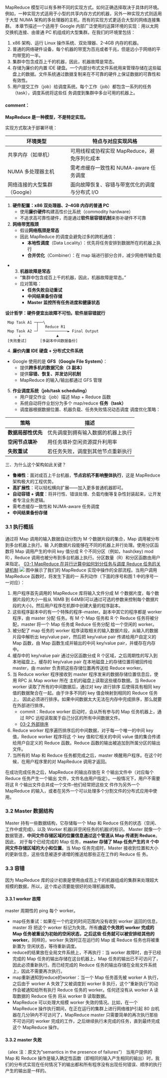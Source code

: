MapReduce 模型可以有多种不同的实现方式。如何正确选择取决于具体的环境。
	例如，一种实现方式适用于小型的共享内存方式的机器，另外一种实现方式则适用于大型 NUMA 架构的多处理器的主机，而有的实现方式更适合大型的网络连接集群。 本章节描述一个适用于 Google 内部广泛使用的运算环境的实现：用以太网交换机连接、由普通 PC 机组成的大型集群。在我们的环境里包括： 
1. x86 架构、运行 Linux 操作系统、双处理器、2-4GB 内存的机器。 
2. 普通的网络硬件设备，每个机器的带宽为百兆或者千兆，但是远小于网络的平均带宽的一半。 
3. 集群中包含成百上千的机器，因此，机器故障是常态。
4. 存储为廉价的内置 IDE 硬盘。一个内部分布式文件系统用来管理存储在这些磁盘上的数据。文件系统通过数据复制来在不可靠的硬件上保证数据的可靠性和有效性。
5. 用户提交工作（job）给调度系统。每个工作（job）都包含一系列的任务（task），调度系统将这些任 务调度到集群中多台可用的机器上。
#### comment：
**MapReduce 是一种模型，不是特定实现。**

实现方式取决于部署环境：

| 环境类型              | 特点与对应实现风格                   |
| ----------------- | --------------------------- |
| 共享内存（如单机）         | 可用线程或协程实现 MapReduce，避免序列化成本 |
| NUMA 多处理器主机       | 需考虑缓存一致性和 NUMA-aware 任务调度   |
| 网络连接的大型集群（Google） | 面向故障恢复、容错与带宽优化的调度与分布式 I/O   |

 1. **硬件配置：x86 双处理器、2–4GB 内存的普通 PC**
	- 使用**廉价硬件**构建高性价比系统（commodity hardware）
	- 不追求高可靠性硬件，而是通过**软件层容错机制**来弥补硬件不可靠
2. **网络带宽瓶颈**
	- 假设**网络瓶颈是常态**
	- 因此 MapReduce 的调度会避免过多的跨机通信：
		- **本地性调度**（Data Locality）：优先将任务安排到数据所在的机器上执行
		- **合并优化**（Combiner）：在 map 端进行部分合并，减少网络传输负载
- 3. **机器故障是常态**
	- “集群中包含成百上千的机器，因此，机器故障是常态。”
	- 应对策略：
		- **任务失败自动重试**
		- **中间结果备份存储**
		- **Master 监控所有任务进度和健康状态**

**设计哲学：硬件便宜出故障不可怕，软件层容错就行**
```
 Map Task A1 ─┬──\
              │   Reduce R1
 Map Task A2 ─┘   ──────────► Final Output
      ↓                ▲
 [失败重试]      [多副本中间数据备份]
```

4. **廉价内置 IDE 硬盘 + 分布式文件系统**
- Google 使用的是 **GFS（Google File System）**：
	- 提供**跨多机的数据冗余（3 副本）**
	- 提供**容错、恢复、并发访问机制**
	- MapReduce 的输入/输出都通过 GFS 管理
5. **作业调度系统（job/task scheduling）**
	- 用户提交作业（job）描述 Map + Reduce 函数
	- 系统自动将作业划分为多个 map/reduce **任务（task）**
	- 调度器根据数据位置、机器负载、任务失败情况动态调度
调度优化策略：

|策略|描述|
|---|---|
|**数据局部性优先**|优先调度到拥有输入数据的机器上执行|
|**空闲节点填补**|用任务填补空闲资源提升利用率|
|**失败重试**|若任务失败，调度到其他节点重新执行|
三、为什么这个架构如此关键？
- **鲁棒性**：面对成百上千台机器，**节点宕机不影响整体执行**，这是 MapReduce 架构极大的工程优势。
- **高扩展性**：可以轻松横向扩展——加入更多普通机器即可。
- **自动容错 + 调度**：将并行性、错误处理、负载均衡等复杂性封装起来，让开发者专注业务逻辑。
- 需考虑缓存一致性和 NUMA-aware 任务调度
- **中间结果备份存储**
### 3.1 执行概括
通过将 Map 调用的输入数据自动分割为 M 个数据片段的集合，Map 调用被分布到多台机器上执行。输 入的数据片段能够在不同的机器上并行处理。使用分区函数将 Map 调用产生的中间 key 值分成 R 个不同分区（例如，hash(key) mod R），Reduce 调用也被分布到多台机器上执行。分区数量（R）和分区函数由用户来指定。
[03-1 MapReduce 在并行计算中如何划分任务与调度 Reduce 任务的关键机制](03-1%20MapReduce%20在并行计算中如何划分任务与调度%20Reduce%20任务的关键机制.md)
![](Pasted%20image%2020250615213936.png)
图中展示了我们的 MapReduce 实现中操作的全部流程。当用户调用 MapReduce 函数时，将发生下面的一 系列动作（下面的序号和图 1 中的序号一一对应）：
1. 用户程序首先调用的 MapReduce 库将输入文件分成 M 个数据片度，每个数据片段的大小一般从 16MB 到 64MB(可以通过可选的参数来控制每个数据片段的大小)。然后用户程序在机群中创建大量的程序副本。
2. 这些程序副本中的有一个特殊的程序–master。副本中其它的程序都是 worker 程序，由 master 分配 任务。有 M 个 Map 任务和 R 个 Reduce 任务将被分配，master 将一个 Map 任务或 Reduce 任务分配 给一个空闲的 worker。 
3. 被分配了 map 任务的 worker 程序读取相关的输入数据片段，从输入的数据片段中解析出 key/value pair，然后把 key/value pair 传递给用户自定义的 Map 函数，由 Map 函数生成并输出的中间 key/value pair，并缓存在内存中。 
4. 缓存中的 key/value pair 通过分区函数分成 R 个区域，之后周期性的写入到本地磁盘上。缓存的 key/value pair 在本地磁盘上的存储位置将被回传给 master，由 master 负责把这些存储位置再传送给 Reduce worker。
5. 当 Reduce worker 程序接收到 master 程序发来的数据存储位置信息后，使用 RPC 从 Map worker 所在 主机的磁盘上读取这些缓存数据。当 Reduce worker 读取了所有的中间数据后，通过对 key 进行排序 后使得具有相同 key 值的数据聚合在一起。由于许多不同的 key 值会映射到相同的 Reduce 任务上， 因此必须进行排序。如果中间数据太大无法在内存中完成排序，那么就要在外部进行排序。
	- commit：Reduce worker 启动时，会从所有参与的 Map 任务机器上，通过 RPC 远程读取属于自己分区的所有中间数据文件。
	- [03-2 外部排序](03-2%20外部排序.md)
6. Reduce worker 程序遍历排序后的中间数据，对于每一个唯一的中间 key 值，Reduce worker 程序将这 个 key 值和它相关的中间 value 值的集合传递给用户自定义的 Reduce 函数。Reduce 函数的输出被追加到所属分区的输出文件。 
7. 当所有的 Map 和 Reduce 任务都完成之后，master 唤醒用户程序。在这个时候，在用户程序里的对 MapReduce 调用才返回。

在成功完成任务之后，MapReduce 的输出存放在 R 个输出文件中（对应每个 Reduce 任务产生一个输出 文件，文件名由用户指定）。一般情况下，用户不需要将这 R 个输出文件合并成一个文件–他们经常把这些文 件作为另外一个 MapReduce 的输入，或者在另外一个可以处理多个分割文件的分布式应用中使用。
### 3.2 Master 数据结构
Master 持有一些数据结构，它存储每一个 Map 和 Reduce 任务的状态（空闲、工作中或完成)，以及 Worker 机器(非空闲任务的机器)的标识。
Master 就像一个数据管道，**中间文件存储区域的位置信息通过这个管道从 Map 传递到 Reduce**。
	因此， 对于每个已经完成的 Map 任务，**master 存储了 Map 任务产生的 R 个中间文件存储区域的大小和位置**。当 Map 任务完成时，Master 接收到位置和大小的更新信息，这些信息被逐步递增的推送给那些正在工作的 Reduce 任 务。
### 3.3 容错
因为 MapReduce 库的设计初衷是使用由成百上千的机器组成的集群来处理超大规模的数据，所以，这个库必须要能很好的处理机器故障。
#### 3.3.1 worker 故障
master 周期性的 ping 每个 worker。
- map任务重试：如果在一个约定的时间范围内没有收到 worker 返回的信息，master 将 把这个 worker 标记为失效。所有**由这个失效的 worker 完成的 Map 任务被重设为初始的空闲状态，之后这些 任务就可以被安排给其他的 worker**。同样的，worker 失效时正在运行的 Map 或 Reduce 任务也将被重新置为 空闲状态，等待重新调度。
- reduce的结果放在全局文件系统上，不再执行：当 worker 故障时，由于已经完成的 Map 任务的输出存储在这台机器上，Map 任务的输出已不可访问了，因此必须重新执行。而已经完成的 Reduce 任务的输出存储在全局文件系统上，因此不需要再次执行。
- map重新通知到reduce的worker：当一个 Map 任务首先被 worker A 执行，之后由于 worker A 失效了又被调度到 worker B 执行，这个“重新执行”的动作会被通知给所有执行 Reduce 任务的 worker。任何还没有从 worker A 读取数据的 Reduce 任务 将从 worker B 读取数据。
- MapReduce 可以处理大规模 worker 失效的情况。比如，在一个 MapReduce 操作执行期间，在正在运行的集群上进行网络维护引起 80 台机器在几分钟内不可访问了，MapReduce master 只需要简单的再次执行那些 不可访问的 worker 完成的工作，之后继续执行未完成的任务，直到最终完成这个 MapReduce 操作。
#### 3.3.2 master 失败
（alex 注：原文为”semantics in the presence of failures”）
当用户提供的 Map 和 Reduce 操作是输入确定性函数（即相同的输入产生相同的输出）时，我们的分布式实现在任何情况下的输出都和所有程序没有出现任何错误、顺序的执行产生的输出是一样的。